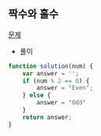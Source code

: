 ## 짝수와 홀수

[문제](https://programmers.co.kr/learn/courses/30/lessons/12937)

- 풀이

```jsx
function solution(num) {
    var answer = '';
    if (num % 2 == 0) {
        answer = "Even";
    } else {
        answer = "Odd"
    }
    return answer;
}
```
